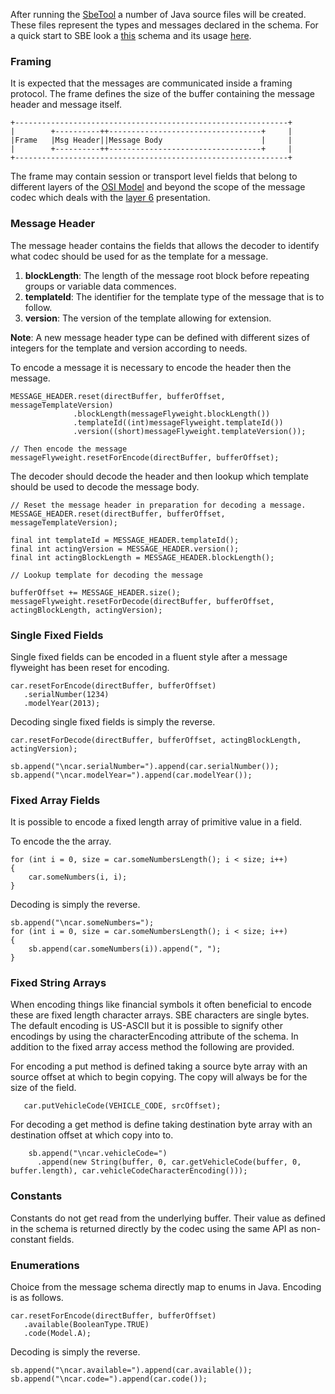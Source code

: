 After running the [SbeTool](Sbe-Tool-Guide) a number of Java source files will be created. These files represent the types and messages declared in the schema. For a quick start to SBE look a [this](https://github.com/real-logic/simple-binary-encoding/blob/master/examples/resources/TestSchema.xml) schema and its usage [here](https://github.com/real-logic/simple-binary-encoding/blob/master/examples/java/uk/co/real_logic/sbe/examples/SbeExample.java).

### Framing

It is expected that the messages are communicated inside a framing protocol. The frame defines the size of the buffer containing the message header and message itself.

    +-------------------------------------------------------------+
    |        +----------++----------------------------------+     |
    |Frame   |Msg Header||Message Body                      |     |
    |        +----------++----------------------------------+     |
    +-------------------------------------------------------------+

The frame may contain session or transport level fields that belong to different layers of the [OSI Model](http://en.wikipedia.org/wiki/OSI_model) and beyond the scope of the message codec which deals with the [layer 6](http://en.wikipedia.org/wiki/OSI_model#Layer_6:_presentation_layer) presentation.

### Message Header

The message header contains the fields that allows the decoder to identify what codec should be used for as the template for a message.

1. **blockLength**: The length of the message root block before repeating groups or variable data commences.
1. **templateId**: The identifier for the template type of the message that is to follow.
1. **version**: The version of the template allowing for extension.

**Note**: A new message header type can be defined with different sizes of integers for the template and version according to needs.

To encode a message it is necessary to encode the header then the message.

    MESSAGE_HEADER.reset(directBuffer, bufferOffset, messageTemplateVersion)
                  .blockLength(messageFlyweight.blockLength())
                  .templateId((int)messageFlyweight.templateId())
                  .version((short)messageFlyweight.templateVersion());

    // Then encode the message
    messageFlyweight.resetForEncode(directBuffer, bufferOffset);

The decoder should decode the header and then lookup which template should be used to decode the message body.

    // Reset the message header in preparation for decoding a message.
    MESSAGE_HEADER.reset(directBuffer, bufferOffset, messageTemplateVersion);

    final int templateId = MESSAGE_HEADER.templateId();
    final int actingVersion = MESSAGE_HEADER.version();
    final int actingBlockLength = MESSAGE_HEADER.blockLength();

    // Lookup template for decoding the message

    bufferOffset += MESSAGE_HEADER.size();
    messageFlyweight.resetForDecode(directBuffer, bufferOffset, actingBlockLength, actingVersion);

### Single Fixed Fields

Single fixed fields can be encoded in a fluent style after a message flyweight has been reset for encoding.

    car.resetForEncode(directBuffer, bufferOffset)
       .serialNumber(1234)
       .modelYear(2013);

Decoding single fixed fields is simply the reverse.

    car.resetForDecode(directBuffer, bufferOffset, actingBlockLength, actingVersion);

    sb.append("\ncar.serialNumber=").append(car.serialNumber());
    sb.append("\ncar.modelYear=").append(car.modelYear());

### Fixed Array Fields

It is possible to encode a fixed length array of primitive value in a field.

To encode the the array.

    for (int i = 0, size = car.someNumbersLength(); i < size; i++)
    {
        car.someNumbers(i, i);
    }

Decoding is simply the reverse.

    sb.append("\ncar.someNumbers=");
    for (int i = 0, size = car.someNumbersLength(); i < size; i++)
    {
        sb.append(car.someNumbers(i)).append(", ");
    }

### Fixed String Arrays

When encoding things like financial symbols it often beneficial to encode these are fixed length character arrays. SBE characters are single bytes. The default encoding is US-ASCII but it is possible to signify other encodings by using the characterEncoding attribute of the schema. In addition to the fixed array access method the following are provided.

For encoding a put method is defined taking a source byte array with an source offset at which to begin copying. The copy will always be for the size of the field.

       car.putVehicleCode(VEHICLE_CODE, srcOffset);

For decoding a get method is define taking destination byte array with an destination offset at which copy into to.

        sb.append("\ncar.vehicleCode=")
          .append(new String(buffer, 0, car.getVehicleCode(buffer, 0, buffer.length), car.vehicleCodeCharacterEncoding()));

### Constants

Constants do not get read from the underlying buffer. Their value as defined in the schema is returned directly by the codec using the same API as non-constant fields.

### Enumerations

Choice from the message schema directly map to enums in Java. Encoding is as follows.

    car.resetForEncode(directBuffer, bufferOffset)
       .available(BooleanType.TRUE)
       .code(Model.A);

Decoding is simply the reverse.

    sb.append("\ncar.available=").append(car.available());
    sb.append("\ncar.code=").append(car.code());

